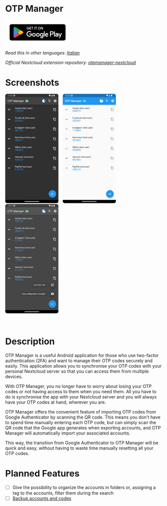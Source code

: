 # OTP Manager

[<img src="resources/img/google-play-badge.png" height="80">](https://play.google.com/store/apps/details?id=com.convertino.otp_manager)

*Read this in other languages: [Italian](README.it.md)*

*Official Nextcloud extension repository: [otpmanager-nextcloud](https://github.com/matteo-convertino/otpmanager-nextcloud)*

# Screenshots

<img src="resources/img/1.png" height="350">&emsp;<img src="resources/img/2.png" height="350">&emsp;<img src="resources/img/3.png" height="350">

<br>

# Description

OTP Manager is a useful Android application for those who use two-factor authentication (2FA) and want to manage their OTP codes securely and easily. This application allows you to synchronise your OTP codes with your personal Nextcloud server so that you can access them from multiple devices.

With OTP Manager, you no longer have to worry about losing your OTP codes or not having access to them when you need them. All you have to do is synchronise the app with your Nextcloud server and you will always have your OTP codes at hand, wherever you are.

OTP Manager offers the convenient feature of importing OTP codes from Google Authenticator by scanning the QR code. This means you don't have to spend time manually entering each OTP code, but can simply scan the QR code that the Google app generates when exporting accounts, and OTP Manager will automatically import your associated accounts.

This way, the transition from Google Authenticator to OTP Manager will be quick and easy, without having to waste time manually resetting all your OTP codes.

# Planned Features
- [ ] Give the possibility to organize the accounts in folders or, assigning a tag to the accounts, filter them during the search
- [ ] [Backup accounts and codes](https://github.com/matteo-convertino/otpmanager-nextcloud/issues/2)
